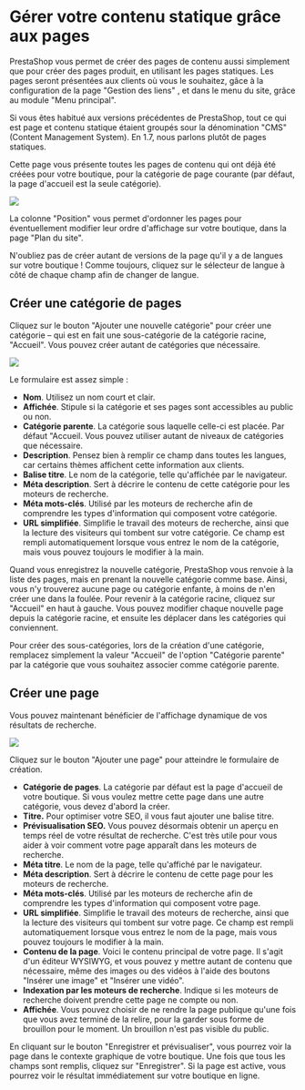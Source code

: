 # Gérer votre contenu statique grâce aux pages

PrestaShop vous permet de créer des pages de contenu aussi simplement que pour créer des pages produit, en utilisant les pages statiques. Les pages seront présentées aux clients où vous le souhaitez, gâce à la configuration de la page "Gestion des liens" , et dans le menu du site, grâce au module "Menu principal".

Si vous êtes habitué aux versions précédentes de PrestaShop, tout ce qui est page et contenu statique étaient groupés sour la dénomination "CMS" (Content Management System). En 1.7, nous parlons plutôt de pages statiques.

Cette page vous présente toutes les pages de contenu qui ont déjà été créées pour votre boutique, pour la catégorie de page courante (par défaut, la page d'accueil est la seule catégorie).

![](../../../.gitbook/assets/57082052.png)

La colonne "Position" vous permet d'ordonner les pages pour éventuellement modifier leur ordre d'affichage sur votre boutique, dans la page "Plan du site".

N'oubliez pas de créer autant de versions de la page qu'il y a de langues sur votre boutique ! Comme toujours, cliquez sur le sélecteur de langue à côté de chaque champ afin de changer de langue.

## Créer une catégorie de pages <a href="#gerervotrecontenustatiquegraceauxpages-creerunecategoriedepages" id="gerervotrecontenustatiquegraceauxpages-creerunecategoriedepages"></a>

Cliquez sur le bouton "Ajouter une nouvelle catégorie" pour créer une catégorie – qui est en fait une sous-catégorie de la catégorie racine, "Accueil". Vous pouvez créer autant de catégories que nécessaire.

![](../../../.gitbook/assets/40534030.png)

Le formulaire est assez simple :

* **Nom**. Utilisez un nom court et clair.
* **Affichée**. Stipule si la catégorie et ses pages sont accessibles au public ou non.
* **Catégorie parente**. La catégorie sous laquelle celle-ci est placée. Par défaut "Accueil. Vous pouvez utiliser autant de niveaux de catégories que nécessaire.
* **Description**. Pensez bien à remplir ce champ dans toutes les langues, car certains thèmes affichent cette information aux clients.
* **Balise titre**. Le nom de la catégorie, telle qu'affichée par le navigateur.
* **Méta description**. Sert à décrire le contenu de cette catégorie pour les moteurs de recherche.
* **Méta mots-clés**. Utilisé par les moteurs de recherche afin de comprendre les types d'information qui composent votre catégorie.
* **URL simplifiée**. Simplifie le travail des moteurs de recherche, ainsi que la lecture des visiteurs qui tombent sur votre catégorie. Ce champ est rempli automatiquement lorsque vous entrez le nom de la catégorie, mais vous pouvez toujours le modifier à la main.

Quand vous enregistrez la nouvelle catégorie, PrestaShop vous renvoie à la liste des pages, mais en prenant la nouvelle catégorie comme base. Ainsi, vous n'y trouverez aucune page ou catégorie enfante, à moins de n'en créer une dans la foulée. Pour revenir à la catégorie racine, cliquez sur "Accueil" en haut à gauche. Vous pouvez modifier chaque nouvelle page depuis la catégorie racine, et ensuite les déplacer dans les catégories qui conviennent.

Pour créer des sous-catégories, lors de la création d'une catégorie, remplacez simplement la valeur "Accueil" de l'option "Catégorie parente" par la catégorie que vous souhaitez associer comme catégorie parente.

## Créer une page <a href="#gerervotrecontenustatiquegraceauxpages-creerunepage" id="gerervotrecontenustatiquegraceauxpages-creerunepage"></a>

Vous pouvez maintenant bénéficier de l'affichage dynamique de vos résultats de recherche.

![](<../../../.gitbook/assets/64225647 (1) (1).gif>)

Cliquez sur le bouton "Ajouter une page" pour atteindre le formulaire de création.

* **Catégorie de pages**. La catégorie par défaut est la page d'accueil de votre boutique. Si vous voulez mettre cette page dans une autre catégorie, vous devez d'abord la créer.
* **Titre.** Pour optimiser votre SEO, il vous faut ajouter une balise titre.
* **Prévisualisation SEO.** Vous pouvez désormais obtenir un aperçu en temps réel de votre résultat de recherche. C'est très utile pour vous aider à voir comment votre page apparaît dans les moteurs de recherche.
* **Méta titre**. Le nom de la page, telle qu'affiché par le navigateur.
* **Méta description**. Sert à décrire le contenu de cette page pour les moteurs de recherche.
* **Méta mots-clés**. Utilisé par les moteurs de recherche afin de comprendre les types d'information qui composent votre page.
* **URL simplifiée**. Simplifie le travail des moteurs de recherche, ainsi que la lecture des visiteurs qui tombent sur votre page. Ce champ est rempli automatiquement lorsque vous entrez le nom de la page, mais vous pouvez toujours le modifier à la main.
* **Contenu de la page**. Voici le contenu principal de votre page. Il s'agit d'un éditeur WYSIWYG, et vous pouvez y mettre autant de contenu que nécessaire, même des images ou des vidéos à l'aide des boutons "Insérer une image" et "Insérer une vidéo".
* **Indexation par les moteurs de recherche**. Indique si les moteurs de recherche doivent prendre cette page ne compte ou non.
* **Affichée**. Vous pouvez choisir de ne rendre la page publique qu'une fois que vous avez terminé de la relire, pour la garder sous forme de brouillon pour le moment. Un brouillon n'est pas visible du public.

En cliquant sur le bouton "Enregistrer et prévisualiser", vous pourrez voir la page dans le contexte graphique de votre boutique. Une fois que tous les champs sont remplis, cliquez sur "Enregistrer". Si la page est active, vous pourrez voir le résultat immédiatement sur votre boutique en ligne.

